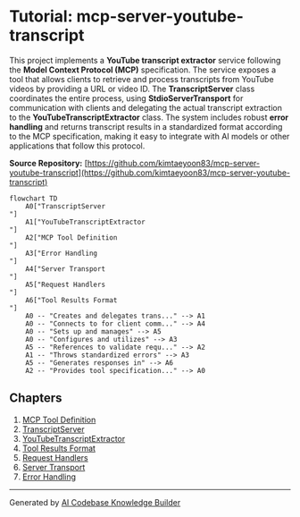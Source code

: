 # Tutorial: mcp-server-youtube-transcript

This project implements a **YouTube transcript extractor** service following the **Model Context Protocol (MCP)** specification. The service exposes a tool that allows clients to retrieve and process transcripts from YouTube videos by providing a URL or video ID. The **TranscriptServer** class coordinates the entire process, using **StdioServerTransport** for communication with clients and delegating the actual transcript extraction to the **YouTubeTranscriptExtractor** class. The system includes robust **error handling** and returns transcript results in a standardized format according to the MCP specification, making it easy to integrate with AI models or other applications that follow this protocol.


**Source Repository:** [https://github.com/kimtaeyoon83/mcp-server-youtube-transcript](https://github.com/kimtaeyoon83/mcp-server-youtube-transcript)

```mermaid
flowchart TD
    A0["TranscriptServer
"]
    A1["YouTubeTranscriptExtractor
"]
    A2["MCP Tool Definition
"]
    A3["Error Handling
"]
    A4["Server Transport
"]
    A5["Request Handlers
"]
    A6["Tool Results Format
"]
    A0 -- "Creates and delegates trans..." --> A1
    A0 -- "Connects to for client comm..." --> A4
    A0 -- "Sets up and manages" --> A5
    A0 -- "Configures and utilizes" --> A3
    A5 -- "References to validate requ..." --> A2
    A1 -- "Throws standardized errors" --> A3
    A5 -- "Generates responses in" --> A6
    A2 -- "Provides tool specification..." --> A0
```

## Chapters

1. [MCP Tool Definition
](01_mcp_tool_definition_.md)
2. [TranscriptServer
](02_transcriptserver_.md)
3. [YouTubeTranscriptExtractor
](03_youtubetranscriptextractor_.md)
4. [Tool Results Format
](04_tool_results_format_.md)
5. [Request Handlers
](05_request_handlers_.md)
6. [Server Transport
](06_server_transport_.md)
7. [Error Handling
](07_error_handling_.md)


---

Generated by [AI Codebase Knowledge Builder](https://github.com/The-Pocket/Tutorial-Codebase-Knowledge)